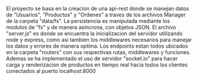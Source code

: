 El proyecto se basa en la creacion de una api-rest donde se manejan datos de "Usuarios", "Productos" y "Ordenes" a traves de los archivos Manager de la carpeta "data/fs". La persistencia es manipulada mediante los modulos de "fs" y de manera asincrona, con objetos JSON. El archivo "server.js" es donde se encuentra la inicializacion del servidor utilizando node y express, como asi tambien los middlewares necesarios para manejar los datos y errores de manera optima.
Los endpoints estan todos ubicados en la carpeta "routers" con sus respectivas rutas, middlewares y funciones.
Ademas se ha implementado el uso de servidor "socket.io" para hacer carga y renderizacion de productos en tiempo real hacia todos los clientes conectados al puerto localhost:8000